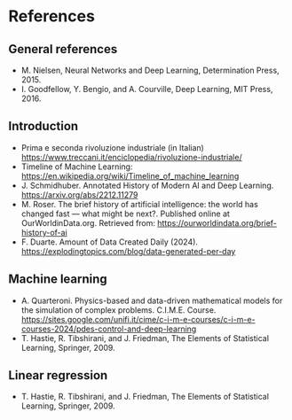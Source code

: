 # References

## General references
- M. Nielsen, Neural Networks and Deep Learning, Determination Press, 2015.
- I. Goodfellow, Y. Bengio, and A. Courville, Deep Learning, MIT Press, 2016.

## Introduction
- Prima e seconda rivoluzione industriale (in Italian) https://www.treccani.it/enciclopedia/rivoluzione-industriale/
- Timeline of Machine Learning: https://en.wikipedia.org/wiki/Timeline_of_machine_learning
- J. Schmidhuber. Annotated History of Modern AI and Deep Learning. https://arxiv.org/abs/2212.11279
- M. Roser. The brief history of artificial intelligence: the world has changed fast — what might be next?. Published online at OurWorldinData.org. Retrieved from: https://ourworldindata.org/brief-history-of-ai
- F. Duarte. Amount of Data Created Daily (2024). https://explodingtopics.com/blog/data-generated-per-day

## Machine learning
- A. Quarteroni. Physics-based and data-driven mathematical models for the simulation of complex problems. C.I.M.E. Course. https://sites.google.com/unifi.it/cime/c-i-m-e-courses/c-i-m-e-courses-2024/pdes-control-and-deep-learning
- T. Hastie, R. Tibshirani, and J. Friedman, The Elements of Statistical Learning, Springer, 2009.

## Linear regression 
- T. Hastie, R. Tibshirani, and J. Friedman, The Elements of Statistical Learning, Springer, 2009.